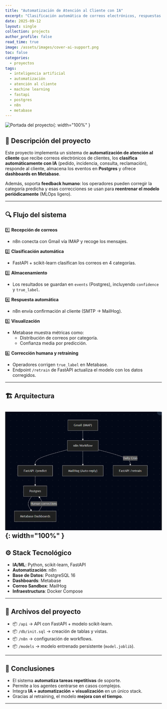 ```yaml
---
title: "Automatización de Atención al Cliente con IA"
excerpt: "Clasificación automática de correos electrónicos, respuestas automáticas, almacenamiento en base de datos y dashboards en tiempo real con reentrenamiento del modelo."
date: 2025-09-12
layout: single
collection: projects
author_profile: false
read_time: true
image: /assets/images/cover-ai-support.png
toc: false
categories:
  - proyectos
tags:
  - inteligencia artificial
  - automatización
  - atención al cliente
  - machine learning
  - fastapi
  - postgres
  - n8n
  - metabase
---
```


![Portada del proyecto](/assets/images/cover-ai-support.png){: width="100%" }

## 📌 Descripción del proyecto

Este proyecto implementa un sistema de **automatización de atención al cliente** que recibe correos electrónicos de clientes, los **clasifica automáticamente con IA** (pedido, incidencia, consulta, reclamación), responde al cliente, almacena los eventos en **Postgres** y ofrece **dashboards en Metabase**.  

Además, soporta **feedback humano**: los operadores pueden corregir la categoría predicha y esas correcciones se usan para **reentrenar el modelo periódicamente** (MLOps ligero).  

---

## 🔍 Flujo del sistema

1️⃣ **Recepción de correos**  
- n8n conecta con Gmail vía IMAP y recoge los mensajes.  

2️⃣ **Clasificación automática**  
- FastAPI + scikit-learn clasifican los correos en 4 categorías.  

3️⃣ **Almacenamiento**  
- Los resultados se guardan en `events` (Postgres), incluyendo `confidence` y `true_label`.  

4️⃣ **Respuesta automática**  
- n8n envía confirmación al cliente (SMTP → MailHog).  

5️⃣ **Visualización**  
- Metabase muestra métricas como:
  - Distribución de correos por categoría.
  - Confianza media por predicción.

6️⃣ **Corrección humana y retraining**  
- Operadores corrigen `true_label` en Metabase.
- Endpoint `/retrain` de FastAPI actualiza el modelo con los datos corregidos.

---

## 🏗️ Arquitectura

![Arquitectura del sistema](/assets/images/architecture-ai-support.PNG){: width="100%" }
---

## ⚙️ Stack Tecnológico

- **IA/ML**: Python, scikit-learn, FastAPI  
- **Automatización**: n8n  
- **Base de Datos**: PostgreSQL 16  
- **Dashboards**: Metabase  
- **Correo Sandbox**: MailHog  
- **Infraestructura**: Docker Compose  

---

## 📁 Archivos del proyecto

- 📦 `/api` → API con FastAPI + modelo scikit-learn.  
- 📦 `/db/init.sql` → creación de tablas y vistas.  
- 📦 `/n8n` → configuración de workflows.  
- 📦 `/models` → modelo entrenado persistente (`model.joblib`).  

---

## 🎯 Conclusiones

- El sistema **automatiza tareas repetitivas** de soporte.  
- Permite a los agentes centrarse en casos complejos.  
- Integra **IA + automatización + visualización** en un único stack.  
- Gracias al retraining, el modelo **mejora con el tiempo**.  

---
